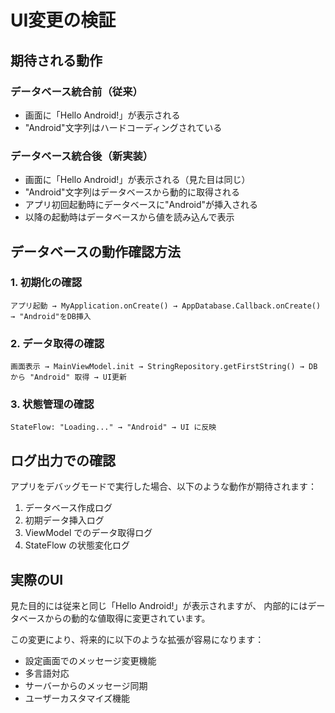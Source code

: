 # UI変更の検証

## 期待される動作

### データベース統合前（従来）
- 画面に「Hello Android!」が表示される
- "Android"文字列はハードコーディングされている

### データベース統合後（新実装）
- 画面に「Hello Android!」が表示される（見た目は同じ）
- "Android"文字列はデータベースから動的に取得される
- アプリ初回起動時にデータベースに"Android"が挿入される
- 以降の起動時はデータベースから値を読み込んで表示

## データベースの動作確認方法

### 1. 初期化の確認
```
アプリ起動 → MyApplication.onCreate() → AppDatabase.Callback.onCreate() → "Android"をDB挿入
```

### 2. データ取得の確認
```
画面表示 → MainViewModel.init → StringRepository.getFirstString() → DB から "Android" 取得 → UI更新
```

### 3. 状態管理の確認
```
StateFlow: "Loading..." → "Android" → UI に反映
```

## ログ出力での確認
アプリをデバッグモードで実行した場合、以下のような動作が期待されます：

1. データベース作成ログ
2. 初期データ挿入ログ  
3. ViewModel でのデータ取得ログ
4. StateFlow の状態変化ログ

## 実際のUI
見た目的には従来と同じ「Hello Android!」が表示されますが、
内部的にはデータベースからの動的な値取得に変更されています。

この変更により、将来的に以下のような拡張が容易になります：
- 設定画面でのメッセージ変更機能
- 多言語対応
- サーバーからのメッセージ同期
- ユーザーカスタマイズ機能
